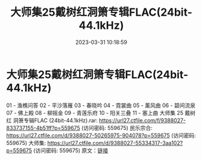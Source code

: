 ﻿---
title: 大师集25戴树红洞箫专辑FLAC(24bit-44.1kHz)
date: 2023-03-31 10:18:59
categories: 古典音乐、新世纪、纯音雅乐
tags: 纯音雅乐
---
# 大师集25戴树红洞箫专辑FLAC(24bit-44.1kHz)

01 - 渔樵问答
02 - 平沙落雁
03 - 春晓吟
04 - 霓裳曲
05 - 薰风曲
06 - 碧间流泉
07 - 佛上殿
08 - 柳摇金
09 - 青莲乐府
10 - 阳关三叠
11 - 塞上曲
大师集 25 戴树红 洞箫专辑FLAC (24bit-44.1kHz).rar: https://url27.ctfile.com/f/9388027-833737155-4b51ff?p=559675
(访问密码: 559675)
民乐宗合: https://url27.ctfile.com/d/9388027-50265975-904078?p=559675
(访问密码: 559675)
大师集: https://url27.ctfile.com/d/9388027-55334317-3aa102?p=559675
(访问密码: 559675)
原文：[链接](https://blog.sina.com.cn/s/blog_1647c7e760103118d.html)
